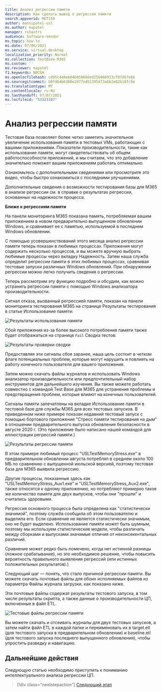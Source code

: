 ```yaml
---
title: Анализ регрессии памяти
description: Как сделать вывод о регрессии памяти
search.appverid: MET150
author: mansipatel-usl
ms.author: mapatel
manager: rshastri
audience: Software-Vendor
ms.topic: how-to
ms.date: 07/06/2021
ms.service: virtual-desktop
localization_priority: Normal
ms.collection: TestBase-M365
ms.custom: ''
ms.reviewer: mapatel
f1.keywords: NOCSH
ms.openlocfilehash: cd95c4e0eb04b05860ded256066913cf87d67e86
ms.sourcegitcommit: b0f464b6300e2977ed51395473a6b2e02b18fc9e
ms.translationtype: MT
ms.contentlocale: ru-RU
ms.lasthandoff: 07/07/2021
ms.locfileid: "53323107"
---
```

# <a name="memory-regression-analysis"></a>Анализ регрессии памяти

Тестовая база позволяет более четко заметить значительное увеличение использования памяти в тестовых VMs, работающих с вашими приложениями. Показатели производительности, такие как использование памяти, могут свидетельствовать об общем работоспособности приложений, и мы считаем, что это добавление значительно поможет вашим приложениям работать оптимально.

Ознакомьтесь с дополнительными сведениями или просмотрите это видео, чтобы быстро ознакомиться с последними улучшениями. 

Дополнительные сведения о возможности тестирования базы для M365 в анализе регрессии см. в справке о результатах регрессии, основанных на надежности процесса.

<b>Ближе к регрессиям памяти</b>

На панели мониторинга M365 показана память, потребляемая вашим приложением в новом предварительно выпущенном обновлении Windows, и сравнивает ее с памятью, используемой в последнем Windows обновлении. 

С помощью усовершенствований этого месяца анализ регрессии памяти теперь показан в любимых процессах. Приложения могут содержать несколько процессов, и вы можете вручную выбрать любимые процессы через вкладку Надежность. Затем наша служба определит регрессии памяти в этих любимых процессах, сравнивая тестовые запуски различных Windows обновлений. При обнаружении регрессии можно легко получить сведения о регрессии.

Теперь рассмотрим эту функцию подробно и обсудим, как можно устранить регрессии памяти с помощью Windows анализатора производительности.

Сигнал отказа, вызванный регрессией памяти, показан на панели мониторинга тестирования M365 на странице Результаты тестирования в статье Использование памяти:

![Результаты использования памяти](Media/01_memory-utilization-results.png)


Сбой приложения из-за более высокого потребления памяти также будет отображаться на странице ```Fail``` Сводка тестов:

![Результаты проверки сводки](Media/02_test-summary.png)

Предоставляя эти сигналы сбоя заранее, наша цель состоит в четком флаге потенциальных проблем, которые могут нарушить и повлиять на работу конечного пользователя для вашего приложения. 

Затем можно скачать файлы журналов и использовать Windows анализатор производительности или предпочтительный набор инструментов для дальнейшего изучения. Вы также можете работать совместно с командой Test Base для M365 для устранения проблемы и предотвращения проблем, которые влияют на конечных пользователей.

Сигналы памяти запечатлены на вкладке Использование памяти в тестовой базе для службы M365 для всех тестовых запусков. В приведенном ниже примере показан недавний тестовый запуск с помощью бортового приложения "Стресс памяти тестирования на дым" в отношении предварительного выпуска обновления безопасности в августе 2020 г. (Это приложение было написано нашей командой для иллюстрации регрессий памяти.)

![Результаты регрессии памяти](Media/03_memory-regression%20comparison.png)

В этом примере любимый процесс "USLTestMemoryStress.exe" в предварительном обновлении августа потреблял в среднем около 100 МБ по сравнению с выпущенной июльской версией, поэтому тестовая база для M365 выявила регрессию. 

Другие процессы, показанные здесь как "USLTestMemoryStress_Aux1.exe" и "USLTestMemoryStress_Aux2.exe", также относятся к одному приложению, но потребляют примерно такое же количество памяти для двух выпусков, чтобы они "прошли" и считались здоровыми.

Регрессия основного процесса была определена как "статистически значимой", поэтому служба сообщила об этом пользователю и выделила его. Если сравнение не является статистически значимым, оно не будет выделено. Использование памяти может быть шумным, поэтому мы используем статистические модели, чтобы различать между сборками и выпусками значимые отличия от неконсекентальных различий. 

Сравнение может редко быть помечено, когда нет истинной разницы (ложное срабатывание), но это необходимое решение, чтобы повысить вероятность правильного выявления регрессий (или истинных положительных результатов).)

Следующий шаг — понять, что стало причиной регрессии памяти. Вы можете скачать почтовые файлы для обоих исполняемых файлов из параметра Файлы журнала загрузки, как показано ниже. 

Эти почтовые файлы содержат результаты тестового запуска, в том числе результаты скрипта, а также данные о производительности ЦП, включенные в файл ETL.

![Тестовые файлы регрессии памяти](Media/04_memory-regression-test-files.png)

Вы можете скачать и отсеивать журналы для двух тестовых запусков, а затем найти файл ETL в каждой папке и переименовать их в target.etl (для тестового запуска в предварительном обновлении) и baseline.etl (для тестового запуска последнего выпущенного обновления), чтобы упростить разведку и навигацию.
 
## <a name="next-steps"></a>Дальнейшие действия

Следующую статью необходимо приступить к пониманию интеллектуального анализа регрессии ЦП.
> [!div class="nextstepaction"]
> [Следующий этап](cpu.md)

<!---
Add button for next page
-->
